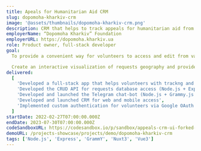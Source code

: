 ```yaml
---
title: Apeals for Humanitarian Aid CRM
slug: dopomoha-kharkiv-crm
image: '@assets/thumbnails/dopomoha-kharkiv-crm.png'
description: CRM that helps to track appeals for humanitarian aid from citizens of areas affected by war
employerName: “Dopomoha Kharkiv” Foundation
employerURL: https://dopomoha.kharkiv.ua
role: Product owner, full-stack developer
goal:
  To provide a convenient way for volunteers to access and edit from various devices the database of aid seekers.

  Create an interactive visualization of requests geography and provide an easy way to group and process requests via neighbourhood.
delivered:
  [
    'Developed a full-stack app that helps volunteers with trackng and processing incoming appeals for humanitarian aid',
    'Developed the CRUD API for requests database access (Node.js + Express)',
    'Developed and launched the Telegram chat-bot (Node.js + Grammy.js + Google Sheets API)',
    'Developed and launched CRM for web and mobile access',
    'Implemented custom authentication for volunteers via Google OAuth 2.0 and Passport',
  ]
startDate: 2022-02-27T07:00:00.000Z
endDate: 2023-07-30T07:00:00.000Z
codeSandboxURL: https://codesandbox.io/p/sandbox/appeals-crm-ui-forked-kqscsz?welcome=true&embed=1
demoURL: /projects-showcase/projects/demo/dopomoha-kharkiv-crm
tags: ['Node.js', 'Express', 'GrammY', 'Nuxt3', 'Vue3']
---
```

